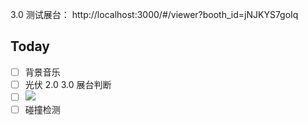 3.0 测试展台： http://localhost:3000/#/viewer?booth_id=jNJKYS7goIq

## Today

- [ ] 背景音乐
- [ ] 光伏 2.0 3.0 展台判断
- [ ] ![](Pasted%20image%2020240426095000.png)
- [ ] 碰撞检测
